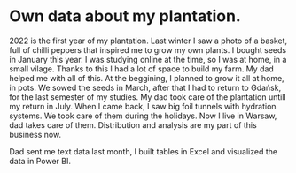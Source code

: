 # Own data about my plantation.

2022 is the first year of my plantation. Last winter I saw a photo of a basket, full of chilli peppers that inspired me to grow my own plants.
I bought seeds in January this year. I was studying online at the time, so I was at home, in a small vilage. Thanks to this I had a lot of space to build my farm.
My dad helped me with all of this. At the beggining, I planned to grow it all at home, in pots. 
We sowed the seeds in March, after that I had to return to Gdańsk, for the last semester of my studies. My dad took care of the plantation untill my return in July.
When I came back, I saw big foil tunnels with hydration systems. We took care of them during the holidays. Now I live in Warsaw, dad takes care of them.
Distribution and analysis are my part of this business now. 

Dad sent me text data last month, I built tables in Excel and visualized the data in Power BI.
